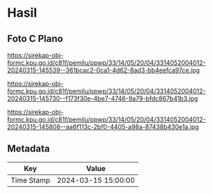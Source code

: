 # Hasil

## Foto C Plano

https://sirekap-obj-formc.kpu.go.id/c81f/pemilu/ppwp/33/14/05/20/04/3314052004012-20240315-145539--361bcac2-0ca1-4d62-8ad3-bb4eefca97ce.jpg

https://sirekap-obj-formc.kpu.go.id/c81f/pemilu/ppwp/33/14/05/20/04/3314052004012-20240315-145730--f173f30e-4be7-4746-9a79-bfdc867b41b3.jpg

https://sirekap-obj-formc.kpu.go.id/c81f/pemilu/ppwp/33/14/05/20/04/3314052004012-20240315-145808--aa6f113c-2bf0-4405-a98a-87438b430e1a.jpg


## Metadata

| Key        | Value               |
| ---------- | ------------------- |
| Time Stamp | 2024-03-15 15:00:00 |



